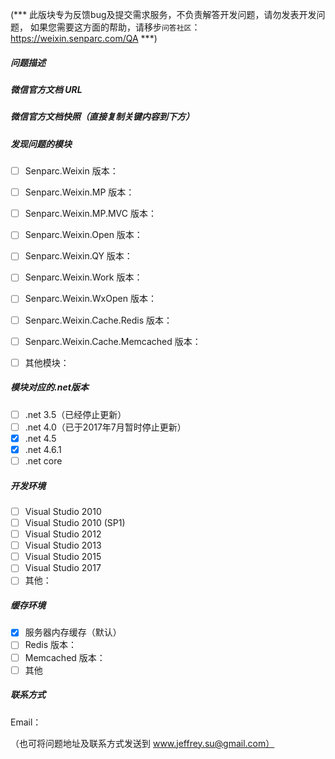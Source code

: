 (*** 此版块专为反馈bug及提交需求服务，不负责解答开发问题，请勿发表开发问题，
如果您需要这方面的帮助，请移步`问答社区`：https://weixin.senparc.com/QA ***)

##### 问题描述



##### 微信官方文档 URL


##### 微信官方文档快照（直接复制关键内容到下方）


##### 发现问题的模块

- [ ] Senparc.Weixin 版本：
- [ ] Senparc.Weixin.MP 版本：
- [ ] Senparc.Weixin.MP.MVC 版本：
- [ ] Senparc.Weixin.Open 版本：
- [ ] Senparc.Weixin.QY 版本：
- [ ] Senparc.Weixin.Work 版本：
- [ ] Senparc.Weixin.WxOpen 版本：
- [ ] Senparc.Weixin.Cache.Redis 版本：
- [ ] Senparc.Weixin.Cache.Memcached 版本：
- [ ] 其他模块：


##### 模块对应的.net版本

- [ ] .net 3.5（已经停止更新）
- [ ] .net 4.0（已于2017年7月暂时停止更新）
- [x] .net 4.5
- [x] .net 4.6.1
- [ ] .net core

##### 开发环境

- [ ] Visual Studio 2010
- [ ] Visual Studio 2010 (SP1)
- [ ] Visual Studio 2012
- [ ] Visual Studio 2013
- [ ] Visual Studio 2015
- [ ] Visual Studio 2017
- [ ] 其他：

##### 缓存环境

- [X] 服务器内存缓存（默认）
- [ ] Redis 版本：
- [ ] Memcached 版本：
- [ ] 其他

##### 联系方式
Email：

（也可将问题地址及联系方式发送到 www.jeffrey.su@gmail.com）
